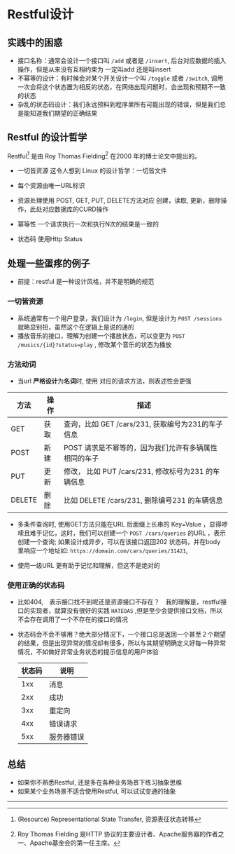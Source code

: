 # Restful设计

## 实践中的困惑

- 接口名称：通常会设计一个接口叫  `/add` 或者是 `/insert`, 后台对应数据的插入操作，但是从来没有互相约束为 一定叫add 还是叫insert
- 不幂等的设计：有时候会对某个开关设计一个叫 `/toggle` 或者  `/switch`, 调用一次会将这个状态置为相反的状态，在网络出现问题时，会出现和预期不一致的状态
- 杂乱的状态码设计：我们永远预料到程序里所有可能出现的错误，但是我们总是能知道我们期望的正确结果

## Restful 的设计哲学

Restful[^Rest] 是由 Roy Thomas Fielding[^Thomas] 在2000 年的博士论文中提出的。

- 一切皆资源   这令人想到 Linux 的设计哲学：一切皆文件

- 每个资源由唯一URL标识

- 资源处理使用 POST, GET, PUT, DELETE方法对应 创建，读取, 更新，删除操作，此处对应数据库的CURD操作

- 幂等性 一个请求执行一次和执行N次的结果是一致的

- 状态码 使用Http Status


## 处理一些蛋疼的例子

- 前提：restful 是一种设计风格，并不是明确的规范

### 一切皆资源

- 系统通常有一个用户登录，我们设计为 `/login`,  但是设计为 `POST /sessions ` 就略显别扭，虽然这个在逻辑上是说的通的
- 播放音乐的接口，理解为创建一个播放状态，可以变更为 `POST /musics/{id}?status=play` , 修改某个音乐的状态为播放

### 方法动词 

- 当url **严格设计**为**名词**时, 使用 对应的请求方法，则表述性会更强

| 方法   | 操作 | 描述                                                  |
| ------ | ---- | ----------------------------------------------------- |
| GET    | 获取 | 查询，比如 GET /cars/231, 获取编号为231的车子信息     |
| POST   | 新建 | POST 请求是不幂等的，因为我们允许有多辆属性相同的车子 |
| PUT    | 更新 | 修改， 比如 PUT /cars/231, 修改标号为231 的车辆信息   |
| DELETE | 删除 | 比如 DELETE /cars/231, 删除编号231 的车辆信息         |

- 多条件查询时, 使用GET方法只能在URL 后面缀上长串的 Key=Value ，显得啰嗦且难于记忆，这时，我们可以创建一个 `POST /cars/queries` 的URL ，表示创建一个查询; 如果设计成异步，可以在该接口返回202 状态码，并在body 里响应一个地址如: `https://domain.com/cars/queries/31421`,

- 使用一级URL 更有助于记忆和理解，但这不是绝对的

### 使用正确的状态码

- 比如404,　表示接口找不到呢还是资源接口不存在？　我的理解是，restful接口的实现者，就算没有很好的实践 `HATEOAS`  ,但是至少会提供接口文档，所以不会存在调用了一个不存在的接口的情况

- 状态码会不会不够用？绝大部分情况下，一个接口总是返回一个甚至２个期望的结果，但是出现异常的情况却有很多，所以与其期望明确定义好每一种异常情况，不如做好异常业务状态的提示信息的用户体验

  | 状态码 | 说明       |
  | ------ | ---------- |
  | 1xx    | 消息       |
  | 2xx    | 成功       |
  | 3xx    | 重定向     |
  | 4xx    | 错误请求   |
  | 5xx    | 服务器错误 |

## 总结

- 如果你不熟悉Restful, 还是多在各种业务场景下练习抽象思维
- 如果某个业务场景不适合使用Restful, 可以试试变通的抽象



----
[^Rest]:(Resource) Representational State Transfer, 资源表征状态转移

[^Thomas]: Roy Thomas Fielding 是HTTP 协议的主要设计者、Apache服务器的作者之一、Apache基金会的第一任主席。
